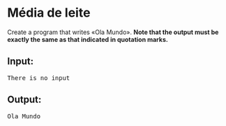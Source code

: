 # Média de leite

<p>
	Create a program that writes «Ola Mundo».
	<b>Note that the output must be exactly the same as that indicated in quotation marks.</b>
</p>

## Input:

<pre>There is no input</pre>

## Output:

<pre>Ola Mundo</pre>
